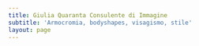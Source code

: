 ```yaml
---
title: Giulia Quaranta Consulente di Immagine
subtitle: 'Armocromia, bodyshapes, visagismo, stile'
layout: page
---
```


